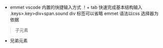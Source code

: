 - emmet vscode 内置的快捷输入方式
！+ tab 快速完成基本结构输入
.keys>.key>div+span.sound
div 标签可以省略
emmet 语法以css 选择器为依据
> 子元素
+ 兄弟元素
